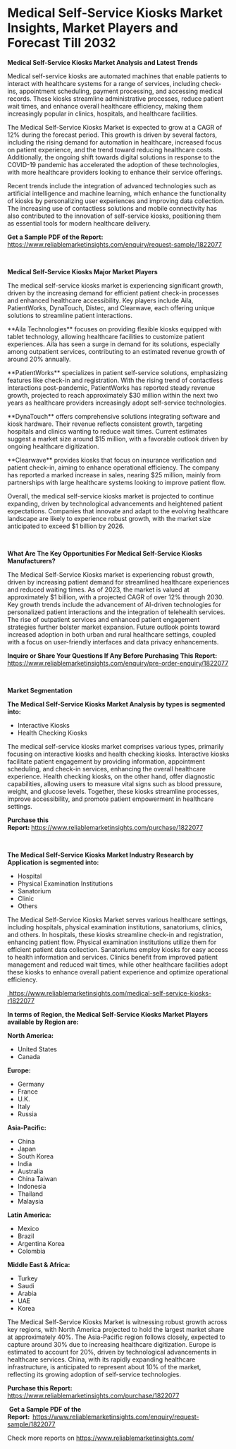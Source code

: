<p><h1>Medical Self-Service Kiosks Market Insights, Market Players and Forecast Till 2032</h1></p><p><strong>Medical Self-Service Kiosks Market Analysis and Latest Trends</strong></p>
<p><p>Medical self-service kiosks are automated machines that enable patients to interact with healthcare systems for a range of services, including check-ins, appointment scheduling, payment processing, and accessing medical records. These kiosks streamline administrative processes, reduce patient wait times, and enhance overall healthcare efficiency, making them increasingly popular in clinics, hospitals, and healthcare facilities.</p><p>The Medical Self-Service Kiosks Market is expected to grow at a CAGR of 12% during the forecast period. This growth is driven by several factors, including the rising demand for automation in healthcare, increased focus on patient experience, and the trend toward reducing healthcare costs. Additionally, the ongoing shift towards digital solutions in response to the COVID-19 pandemic has accelerated the adoption of these technologies, with more healthcare providers looking to enhance their service offerings.</p><p>Recent trends include the integration of advanced technologies such as artificial intelligence and machine learning, which enhance the functionality of kiosks by personalizing user experiences and improving data collection. The increasing use of contactless solutions and mobile connectivity has also contributed to the innovation of self-service kiosks, positioning them as essential tools for modern healthcare delivery.</p></p>
<p><strong>Get a Sample PDF of the Report:&nbsp;</strong> <a href="https://www.reliablemarketinsights.com/enquiry/request-sample/1822077?utm_campaign=2943&utm_medium=2&utm_source=Github&utm_content=ia&utm_term=12042025&utm_id=medical-self-service-kiosks">https://www.reliablemarketinsights.com/enquiry/request-sample/1822077</a></p>
<p>&nbsp;</p>
<p><strong>Medical Self-Service Kiosks Major Market Players</strong></p>
<p><p>The medical self-service kiosks market is experiencing significant growth, driven by the increasing demand for efficient patient check-in processes and enhanced healthcare accessibility. Key players include Aila, PatientWorks, DynaTouch, Distec, and Clearwave, each offering unique solutions to streamline patient interactions.</p><p>**Aila Technologies** focuses on providing flexible kiosks equipped with tablet technology, allowing healthcare facilities to customize patient experiences. Aila has seen a surge in demand for its solutions, especially among outpatient services, contributing to an estimated revenue growth of around 20% annually.</p><p>**PatientWorks** specializes in patient self-service solutions, emphasizing features like check-in and registration. With the rising trend of contactless interactions post-pandemic, PatientWorks has reported steady revenue growth, projected to reach approximately $30 million within the next two years as healthcare providers increasingly adopt self-service technologies.</p><p>**DynaTouch** offers comprehensive solutions integrating software and kiosk hardware. Their revenue reflects consistent growth, targeting hospitals and clinics wanting to reduce wait times. Current estimates suggest a market size around $15 million, with a favorable outlook driven by ongoing healthcare digitization.</p><p>**Clearwave** provides kiosks that focus on insurance verification and patient check-in, aiming to enhance operational efficiency. The company has reported a marked increase in sales, nearing $25 million, mainly from partnerships with large healthcare systems looking to improve patient flow.</p><p>Overall, the medical self-service kiosks market is projected to continue expanding, driven by technological advancements and heightened patient expectations. Companies that innovate and adapt to the evolving healthcare landscape are likely to experience robust growth, with the market size anticipated to exceed $1 billion by 2026.</p></p>
<p>&nbsp;</p>
<p><strong>What Are The Key Opportunities For Medical Self-Service Kiosks Manufacturers?</strong></p>
<p><p>The Medical Self-Service Kiosks market is experiencing robust growth, driven by increasing patient demand for streamlined healthcare experiences and reduced waiting times. As of 2023, the market is valued at approximately $1 billion, with a projected CAGR of over 12% through 2030. Key growth trends include the advancement of AI-driven technologies for personalized patient interactions and the integration of telehealth services. The rise of outpatient services and enhanced patient engagement strategies further bolster market expansion. Future outlook points toward increased adoption in both urban and rural healthcare settings, coupled with a focus on user-friendly interfaces and data privacy enhancements.</p></p>
<p><strong>Inquire or Share Your Questions If Any Before Purchasing This Report:</strong> <a href="https://www.reliablemarketinsights.com/enquiry/pre-order-enquiry/1822077?utm_campaign=2943&utm_medium=2&utm_source=Github&utm_content=ia&utm_term=12042025&utm_id=medical-self-service-kiosks">https://www.reliablemarketinsights.com/enquiry/pre-order-enquiry/1822077</a></p>
<p>&nbsp;</p>
<p><strong>Market Segmentation</strong></p>
<p><strong>The Medical Self-Service Kiosks Market Analysis by types is segmented into:</strong></p>
<p><ul><li>Interactive Kiosks</li><li>Health Checking Kiosks</li></ul></p>
<p><p>The medical self-service kiosks market comprises various types, primarily focusing on interactive kiosks and health checking kiosks. Interactive kiosks facilitate patient engagement by providing information, appointment scheduling, and check-in services, enhancing the overall healthcare experience. Health checking kiosks, on the other hand, offer diagnostic capabilities, allowing users to measure vital signs such as blood pressure, weight, and glucose levels. Together, these kiosks streamline processes, improve accessibility, and promote patient empowerment in healthcare settings.</p></p>
<p><strong>Purchase this Report:&nbsp;</strong><a href="https://www.reliablemarketinsights.com/purchase/1822077?utm_campaign=2943&utm_medium=2&utm_source=Github&utm_content=ia&utm_term=12042025&utm_id=medical-self-service-kiosks">https://www.reliablemarketinsights.com/purchase/1822077</a></p>
<p>&nbsp;</p>
<p><strong>The Medical Self-Service Kiosks Market Industry Research by Application is segmented into:</strong></p>
<p><ul><li>Hospital</li><li>Physical Examination Institutions</li><li>Sanatorium</li><li>Clinic</li><li>Others</li></ul></p>
<p><p>The Medical Self-Service Kiosks Market serves various healthcare settings, including hospitals, physical examination institutions, sanatoriums, clinics, and others. In hospitals, these kiosks streamline check-in and registration, enhancing patient flow. Physical examination institutions utilize them for efficient patient data collection. Sanatoriums employ kiosks for easy access to health information and services. Clinics benefit from improved patient management and reduced wait times, while other healthcare facilities adopt these kiosks to enhance overall patient experience and optimize operational efficiency.</p></p>
<p><a href="https://www.reliablemarketinsights.com/medical-self-service-kiosks-r1822077?utm_campaign=2943&utm_medium=2&utm_source=Github&utm_content=ia&utm_term=12042025&utm_id=medical-self-service-kiosks">&nbsp;https://www.reliablemarketinsights.com/medical-self-service-kiosks-r1822077</a></p>
<p><strong>In terms of Region, the Medical Self-Service Kiosks Market Players available by Region are:</strong></p>
<p>
    <p> <strong> North America: </strong>
        <ul>
            <li>United States</li>
            <li>Canada</li>
        </ul>
        </p> 
    <p> <strong> Europe: </strong>
        <ul>
            <li>Germany</li>
            <li>France</li>
            <li>U.K.</li>
            <li>Italy</li>
            <li>Russia</li>
        </ul>
        </p> 
    <p> <strong> Asia-Pacific: </strong>
        <ul>
            <li>China</li>
            <li>Japan</li>
            <li>South Korea</li>
            <li>India</li>
            <li>Australia</li>
            <li>China Taiwan</li>
            <li>Indonesia</li>
            <li>Thailand</li>
            <li>Malaysia</li>
        </ul>
        </p> 
    <p> <strong> Latin America: </strong>
        <ul>
            <li>Mexico</li>
            <li>Brazil</li>
            <li>Argentina Korea</li>
            <li>Colombia</li>
        </ul>
        </p> 
    <p> <strong> Middle East & Africa: </strong>
        <ul>
            <li>Turkey</li>
            <li>Saudi</li>
            <li>Arabia</li>
            <li>UAE</li>
            <li>Korea</li>
        </ul>
    </p>
    </p>
<p><p>The Medical Self-Service Kiosks Market is witnessing robust growth across key regions, with North America projected to hold the largest market share at approximately 40%. The Asia-Pacific region follows closely, expected to capture around 30% due to increasing healthcare digitization. Europe is estimated to account for 20%, driven by technological advancements in healthcare services. China, with its rapidly expanding healthcare infrastructure, is anticipated to represent about 10% of the market, reflecting its growing adoption of self-service technologies.</p></p>
<p><strong>Purchase this Report: </strong><a href="https://www.reliablemarketinsights.com/purchase/1822077?utm_campaign=2943&utm_medium=2&utm_source=Github&utm_content=ia&utm_term=12042025&utm_id=medical-self-service-kiosks">https://www.reliablemarketinsights.com/purchase/1822077</a></p>
<p>&nbsp;<strong>Get a Sample PDF of the Report:&nbsp;&nbsp;</strong><a href="https://www.reliablemarketinsights.com/enquiry/request-sample/1822077?utm_campaign=2943&utm_medium=2&utm_source=Github&utm_content=ia&utm_term=12042025&utm_id=medical-self-service-kiosks">https://www.reliablemarketinsights.com/enquiry/request-sample/1822077</a></p>
<p><strong></strong></p>
<p>Check more reports on <a href="https://www.reliablemarketinsights.com/?utm_campaign=2943&utm_medium=2&utm_source=Github&utm_content=ia&utm_term=12042025&utm_id=medical-self-service-kiosks">https://www.reliablemarketinsights.com/</a></p>